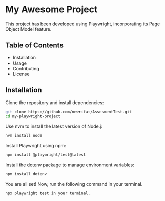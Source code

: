 # My Awesome Project

This project has been developed using Playwright, incorporating its Page Object Model feature.

## Table of Contents
- Installation
- Usage
- Contributing
- License

## Installation

Clone the repository and install dependencies:

```bash
git clone https://github.com/newrifat/AssesmentTest.git 
cd my-playwright-project

```
Use nvm to install the latest version of Node.j:

```bash
nvm install node
```

Install Playwright using npm:

```bash
npm install @playwright/test@latest
```

Install the dotenv package to manage environment variables:

```bash
npm install dotenv
```

You are all set! Now, run the following command in your terminal.
```bash 
npx playwright test in your terminal.

